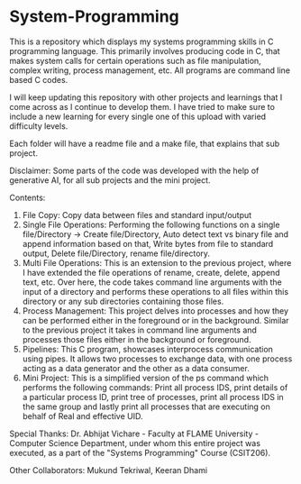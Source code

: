 # System-Programming
This is a repository which displays my systems programming skills in C programming language. This primarily involves producing code in C, that makes system calls for certain operations such as file manipulation, complex writing, process management, etc. All programs are command line based C codes. 

I will keep updating this repository with other projects and learnings that I come across as I continue to develop them. I have tried to make sure to include a new learning for every single one of this upload with varied difficulty levels. 

Each folder will have a readme file and a make file, that explains that sub project.

Disclaimer: 
Some parts of the code was developed with the help of generative AI, for all sub projects and the mini project. 

Contents: 
1. File Copy: Copy data between files and standard input/output
2. Single File Operations: Performing the following functions on a single file/Directory -> Create file/Directory, Auto detect text vs binary file and append information based on that, Write bytes from file to standard output, Delete file/Directory, rename file/directory.
3. Multi File Operations: This is an extension to the previous project, where I have extended the file operations of rename, create, delete, append text, etc. Over here, the code takes command line arguments with the input of a directory and performs these operations to all files within this directory or any sub directories containing those files.
4. Process Management: This project delves into processes and how they can be performed either in the foreground or in the background. Similar to the previous project it takes in command line arguments and processes those files either in the background or foreground.
5. Pipelines: This C program, showcases interprocess communication using pipes. It allows two processes to exchange data, with one process acting as a data generator and the other as a data consumer.
6. Mini Project: This is a simplified version of the ps command which performs the following commands: Print all process IDS, print details of a particular process ID, print tree of processes, print all process IDS in the same group and lastly print all processes that are executing on behalf of Real and effective UID.

Special Thanks: 
Dr. Abhijat Vichare - Faculty at FLAME University - Computer Science Department, under whom this entire project was executed, as a part of the "Systems Programming" Course (CSIT206). 

Other Collaborators: 
Mukund Tekriwal,
Keeran Dhami

